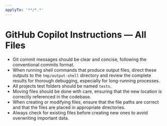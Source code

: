 ```yaml
---
applyTo: '**/*.*'
---
```


# GitHub Copilot Instructions — All Files

- Git commit messages should be clear and concise, following the conventional commits format.
- When running shell commands that produce output files, direct these outputs to the `tmp/output-shell` directory and review the complete results for thorough debugging, especially for long-running processes.
- All projects test folders should be named `tests`.
- Moving files should be done with care, ensuring that the new location is correctly referenced in the codebase.
- When creating or modifying files, ensure that the file paths are correct and that the files are placed in appropriate directories.
- Always check for existing files before creating new ones to avoid overwriting important data.
